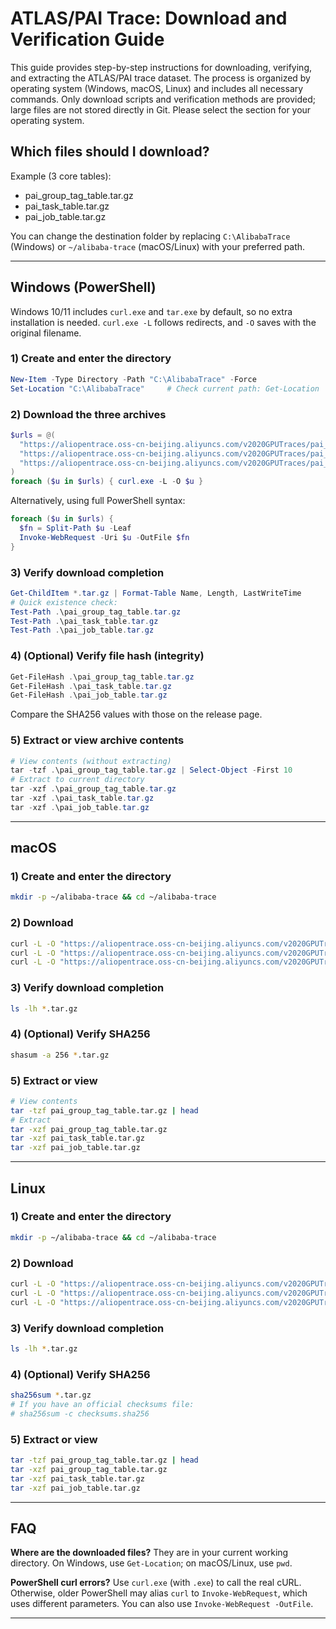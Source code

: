 # ATLAS/PAI Trace: Download and Verification Guide

This guide provides step-by-step instructions for downloading, verifying, and extracting the ATLAS/PAI trace dataset. The process is organized by operating system (Windows, macOS, Linux) and includes all necessary commands. Only download scripts and verification methods are provided; large files are not stored directly in Git. Please select the section for your operating system.

## Which files should I download?

Example (3 core tables):
- pai_group_tag_table.tar.gz
- pai_task_table.tar.gz
- pai_job_table.tar.gz

You can change the destination folder by replacing `C:\AlibabaTrace` (Windows) or `~/alibaba-trace` (macOS/Linux) with your preferred path.

---

## Windows (PowerShell)

Windows 10/11 includes `curl.exe` and `tar.exe` by default, so no extra installation is needed. `curl.exe -L` follows redirects, and `-O` saves with the original filename.

### 1) Create and enter the directory
```powershell
New-Item -Type Directory -Path "C:\AlibabaTrace" -Force
Set-Location "C:\AlibabaTrace"     # Check current path: Get-Location
```

### 2) Download the three archives
```powershell
$urls = @(
  "https://aliopentrace.oss-cn-beijing.aliyuncs.com/v2020GPUTraces/pai_group_tag_table.tar.gz",
  "https://aliopentrace.oss-cn-beijing.aliyuncs.com/v2020GPUTraces/pai_task_table.tar.gz",
  "https://aliopentrace.oss-cn-beijing.aliyuncs.com/v2020GPUTraces/pai_job_table.tar.gz"
)
foreach ($u in $urls) { curl.exe -L -O $u }
```
Alternatively, using full PowerShell syntax:
```powershell
foreach ($u in $urls) {
  $fn = Split-Path $u -Leaf
  Invoke-WebRequest -Uri $u -OutFile $fn
}
```

### 3) Verify download completion
```powershell
Get-ChildItem *.tar.gz | Format-Table Name, Length, LastWriteTime
# Quick existence check:
Test-Path .\pai_group_tag_table.tar.gz
Test-Path .\pai_task_table.tar.gz
Test-Path .\pai_job_table.tar.gz
```

### 4) (Optional) Verify file hash (integrity)
```powershell
Get-FileHash .\pai_group_tag_table.tar.gz
Get-FileHash .\pai_task_table.tar.gz
Get-FileHash .\pai_job_table.tar.gz
```
Compare the SHA256 values with those on the release page.

### 5) Extract or view archive contents
```powershell
# View contents (without extracting)
tar -tzf .\pai_group_tag_table.tar.gz | Select-Object -First 10
# Extract to current directory
tar -xzf .\pai_group_tag_table.tar.gz
tar -xzf .\pai_task_table.tar.gz
tar -xzf .\pai_job_table.tar.gz
```

---

## macOS

### 1) Create and enter the directory
```bash
mkdir -p ~/alibaba-trace && cd ~/alibaba-trace
```

### 2) Download
```bash
curl -L -O "https://aliopentrace.oss-cn-beijing.aliyuncs.com/v2020GPUTraces/pai_group_tag_table.tar.gz"
curl -L -O "https://aliopentrace.oss-cn-beijing.aliyuncs.com/v2020GPUTraces/pai_task_table.tar.gz"
curl -L -O "https://aliopentrace.oss-cn-beijing.aliyuncs.com/v2020GPUTraces/pai_job_table.tar.gz"
```

### 3) Verify download completion
```bash
ls -lh *.tar.gz
```

### 4) (Optional) Verify SHA256
```bash
shasum -a 256 *.tar.gz
```

### 5) Extract or view
```bash
# View contents
tar -tzf pai_group_tag_table.tar.gz | head
# Extract
tar -xzf pai_group_tag_table.tar.gz
tar -xzf pai_task_table.tar.gz
tar -xzf pai_job_table.tar.gz
```

---

## Linux

### 1) Create and enter the directory
```bash
mkdir -p ~/alibaba-trace && cd ~/alibaba-trace
```

### 2) Download
```bash
curl -L -O "https://aliopentrace.oss-cn-beijing.aliyuncs.com/v2020GPUTraces/pai_group_tag_table.tar.gz"
curl -L -O "https://aliopentrace.oss-cn-beijing.aliyuncs.com/v2020GPUTraces/pai_task_table.tar.gz"
curl -L -O "https://aliopentrace.oss-cn-beijing.aliyuncs.com/v2020GPUTraces/pai_job_table.tar.gz"
```

### 3) Verify download completion
```bash
ls -lh *.tar.gz
```

### 4) (Optional) Verify SHA256
```bash
sha256sum *.tar.gz
# If you have an official checksums file:
# sha256sum -c checksums.sha256
```

### 5) Extract or view
```bash
tar -tzf pai_group_tag_table.tar.gz | head
tar -xzf pai_group_tag_table.tar.gz
tar -xzf pai_task_table.tar.gz
tar -xzf pai_job_table.tar.gz
```

---

## FAQ

**Where are the downloaded files?**
They are in your current working directory. On Windows, use `Get-Location`; on macOS/Linux, use `pwd`.

**PowerShell curl errors?**
Use `curl.exe` (with `.exe`) to call the real cURL. Otherwise, older PowerShell may alias `curl` to `Invoke-WebRequest`, which uses different parameters. You can also use `Invoke-WebRequest -OutFile`.

---


